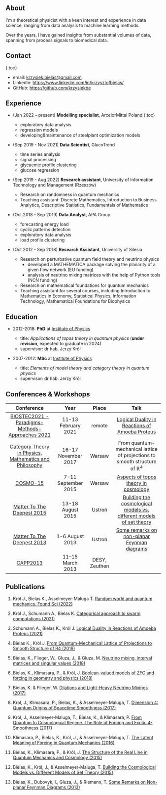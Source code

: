 ##  About

I'm a theoretical physicist with a keen interest and experience in data science, ranging from data analysis to machine learning methods.

Over the years, I have gained insights from substantial volumes of data, spanning from process signals to biomedical data.

## Contact
{:toc}
* email: <krzysiek.bielas@gmail.com>
* LinkedIn: <https://www.linkedin.com/in/krzysztofbielas/>
* GitHub: <https://github.com/krzysiekbe>

## Experience

* (Jan 2022 – present) **Modelling specialist**, ArcelorMittal Poland
{:toc}
    * exploratory data analysis
    * regression models
    * developing&maintenance of steelplant optimization models

* (Sep 2019 - Nov 2021) **Data Scientist**, GlucoTrend
    * time series analysis
    * signal processing
    * glycaemic profile clustering
    * glucose regression

* (Sep 2019 - Aug 2022) **Research assistant**, University of Information Technology and Management (Rzeszów)
    * Research on randomness in quantum mechanics
    * Teaching assistant: Discrete Mathematics, Introduction to Business Analytics, Descriptive Statistics, Fundamentals of Mathematics

* (Oct 2018 - Sep 2019) **Data Analyst**, APA Group
    * forecasting energy load
    * cyclic patterns detection
    * exploratory data analysis
    * load profile clustering

* (Oct 2012 - Sep 2018) **Research Assistant**, University of Silesia
    * Research on perturbative quantum field theory and neutrino physics
        * developed a MATHEMATICA package solving the planarity of a given flow
        network (EU funding)
        * analysis of neutrino mixing matrices with the help of Python tools (NCN
        funding)
    * Research on mathematical foundations for quantum mechanics
    * Teaching assistant for several courses, including Introduction to Mathematics
    in Economy, Statistical Physics, Information Technology, Mathematical
    Foundations for Biophysics

## Education

* 2012-2018: **PhD** at [Institute of Physics](https://us.edu.pl/instytut/ifiz/)
    * title: *Applications of topos theory in quantum physics* (**under revision**, expected to graduate in 2024)
    * supervisor: dr hab. Jerzy Król
    
* 2007-2012: **MSc** at [Institute of Physics](https://us.edu.pl/instytut/ifiz/)
    * title: *Elements of model theory and category theory in quantum physics*
    * supervisor: dr hab. Jerzy Król

<!-- * 2010: B.Sc. at [Institute of Physics](https://us.edu.pl/instytut/ifiz/)
    * title: *Algebraic approach to quantum mechanics*
    * supervisor: dr hab. Jerzy Król -->

## Conferences & Workshops

| Conference | Year | Place | Talk |
|:---:|:---:|:---:|:---:|
| [BIOSTEC2021 - Paradigms-Methods-Approaches 2021](https://biostec.scitevents.org/Paradigms-Methods-Approaches.aspx?y=2021) | 11-13 February 2021 | remote | [Logical Duality in Reactions of Amoeba Proteus](https://www.insticc.org/node/TechnicalProgram/biostec/2021/presentationDetails/103861) |
| [Category Theory in Physics, Mathematics and Philosophy](http://www.icfo.ans.pw.edu.pl/en/?page_id=1855) | 16-17 November 2017 | Warsaw  | From quantum-mechanical lattice of projections to smooth structure of $\mathbb{R}^4$ |
| [COSMO-15](https://cosmo15.ncbj.gov.pl/) | 7-11 September 2015 | Warsaw | [Aspects of topos theory in cosmology](https://indico.cern.ch/event/438475/contributions/1090930/attachments/1152673/1655388/bielas_plakat.pdf) |
| [Matter To The Deepest 2015](https://indico.if.us.edu.pl/event/2/?ovw=True) | 13-18 August 2015 | Ustroń | [Building the cosmological models vs. different models of set theory](https://indico.if.us.edu.pl/event/2/contributions/99/attachments/168/199/ustron_2015.pdf) |
| [Matter To The Deepest 2013](https://indico.if.us.edu.pl/event/0/) | 1-6 August 2013 | Ustroń | [Some remarks on non-planar Feynman diagrams](http://swider.us.edu.pl/wp-content/uploads/2013/02/bielas_Ustron_2013_corr.pdf) |
| [CAPP2013](https://indico.desy.de/event/6805/) | 11–15 March 2013  | DESY, Zeuthen |  |


## Publications

1. Król J., Bielas K., Asselmeyer-Maluga T. [Random world and quantum mechanics. Found Sci (2022)](https://link.springer.com/article/10.1007/s10699-022-09852-2)

1. Król J., Schumann A., Bielas K. [Categorical approach to swarm computations (2021)](https://www.scitepress.org/Link.aspx?doi=10.5220/0010389502180224)

1. Schumann A., Bielas K., Król J. [Logical Duality in Reactions of Amoeba Proteus (2021)](https://www.scitepress.org/Link.aspx?doi=10.5220/0010386102130217)

1. Bielas K., Król J. [From Quantum-Mechanical Lattice of Projections to Smooth Structure of R4 (2019)](https://link.springer.com/chapter/10.1007/978-3-030-30896-4_7)

1. Bielas, K., Flieger, W., Gluza, J., & Gluza, M. [Neutrino mixing, interval matrices and singular values (2018)](https://journals.aps.org/prd/abstract/10.1103/PhysRevD.98.053001)

1. Bielas, K., Klimasara, P., & Król, J. [Boolean-valued models of ZFC and forcing in geometry and physics (2018)](https://www.cambridge.org/core/journals/bulletin-of-symbolic-logic/article/abs/2017-european-summer-meeting-of-the-association-for-symbolic-logic-logic-colloquium-17-stockholm-sweden-august-1420-2017/91C4802203098E60FD059FE964379611)

1. Bielas, K. & Flieger, W. [Dilations and Light–Heavy Neutrino Mixings (2017)](http://www.actaphys.uj.edu.pl/fulltext?series=Reg&vol=48&page=2213)

1. Król, J., Klimasara, P., Bielas, K., & Asselmeyer-Maluga, T. [Dimension 4: Quantum Origins of Spacetime Smoothness (2017)](https://www.actaphys.uj.edu.pl/fulltext?series=Reg&vol=48&page=2375)

1. Król, J., Asselmeyer-Maluga, T., Bielas, K., & Klimasara, P. [From Quantum to Cosmological Regime. The Role of Forcing and Exotic 4-Smoothness (2017)](https://www.mdpi.com/2218-1997/3/2/31/htm)

1. Klimasara, P., Bielas, K., Król, J., & Asselmeyer-Maluga, T. [The Latent Meaning of Forcing in Quantum Mechanics (2016)](https://www.actaphys.uj.edu.pl/fulltext?series=Reg&vol=47&page=1685)

1. Bielas, K., Klimasara, P., & Król, J. [The Structure of the Real Line in Quantum Mechanics and Cosmology (2015)](http://www.actaphys.uj.edu.pl/fulltext?series=Reg&vol=46&page=2375)

1. Bielas, K., Król, J., & Asselmeyer-Maluga, T. [Building the Cosmological Models vs. Different Models of Set Theory (2015)](https://www.actaphys.uj.edu.pl/fulltext?series=Reg&vol=46&page=2369)

1. Bielas, K., Dubovyk, I., Gluza, J., & Riemann, T. [Some Remarks on Non-planar Feynman Diagrams (2013)](http://www.actaphys.uj.edu.pl/fulltext?series=Reg&vol=44&page=2249)
